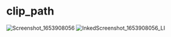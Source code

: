 # clip_path


![Screenshot_1653908056](https://user-images.githubusercontent.com/49438937/170978540-abf450e1-dc10-4bd8-aef4-81b8b40bed5f.png)
![InkedScreenshot_1653908056_LI](https://user-images.githubusercontent.com/49438937/170978549-bc926df0-2179-4b0c-90ee-9c2b1882ec3d.jpg)

